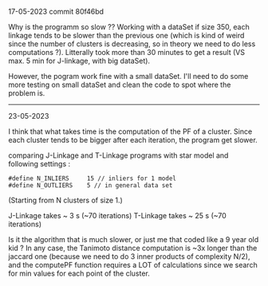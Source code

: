 17-05-2023 commit 80f46bd

Why is the programm so slow ?? 
Working with a dataSet if size 350, each linkage tends to be slower than the previous one (which is kind of weird since the number of clusters is decreasing, so in theory we need to do less computations ?). Litterally took more than 30 minutes to get a result (VS max. 5 min for J-linkage, with big dataSet).

However, the pogram work fine with a small dataSet. I'll need to do some more testing on small dataSet and clean the code to spot where the problem is. 

---------------------------------

23-05-2023

I think that what takes time is the computation of the PF of a cluster. Since each cluster tends to be bigger after each iteration, the program get slower.

comparing J-Linkage and T-Linkage programs with star model and following settings :

```
#define N_INLIERS     15 // inliers for 1 model
#define N_OUTLIERS    5 // in general data set
```

(Starting from N clusters of size 1.)

J-Linkage takes ~ 3 s (~70 iterations)
T-Linkage takes ~ 25 s (~70 iterations)

Is it the algorithm that is much slower, or just me that coded like a 9 year old kid ? 
In any case, the Tanimoto distance computation is ~3x longer than the jaccard one (because we need to do 3 inner products of complexity N/2), and the computePF function requires a LOT of calculations since we search for min values for each point of the cluster.

